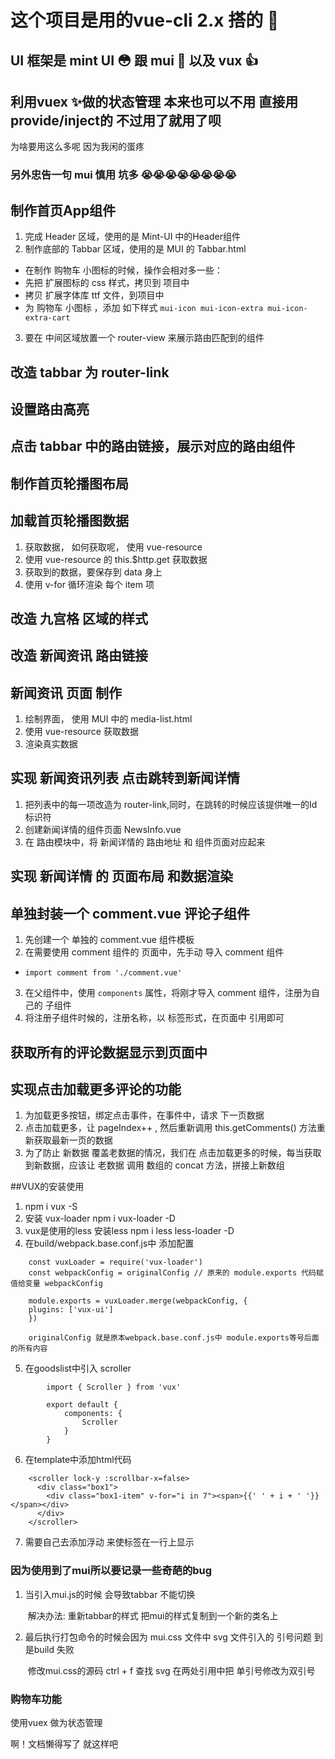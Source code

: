 # 这个项目是用的vue-cli 2.x 搭的 :full_moon_with_face: 

## UI 框架是 mint UI :flushed: 跟 mui :shit: 以及 vux :+1:

## 利用vuex :sparkles:做的状态管理 本来也可以不用 直接用 provide/inject的 不过用了就用了呗

为啥要用这么多呢 因为我闲的蛋疼 

### 另外忠告一句 mui 慎用 坑多 :sob::sob::sob::sob::sob::sob::sob::sob:

## 制作首页App组件
1. 完成 Header 区域，使用的是 Mint-UI 中的Header组件
2. 制作底部的 Tabbar 区域，使用的是 MUI 的 Tabbar.html
 + 在制作 购物车 小图标的时候，操作会相对多一些：
 + 先把 扩展图标的 css 样式，拷贝到 项目中
 + 拷贝 扩展字体库 ttf 文件，到项目中
 + 为 购物车 小图标 ，添加 如下样式 `mui-icon mui-icon-extra mui-icon-extra-cart`
3. 要在 中间区域放置一个 router-view 来展示路由匹配到的组件

## 改造 tabbar 为 router-link

## 设置路由高亮

## 点击 tabbar 中的路由链接，展示对应的路由组件

## 制作首页轮播图布局

## 加载首页轮播图数据
1. 获取数据， 如何获取呢， 使用 vue-resource
2. 使用 vue-resource 的 this.$http.get 获取数据
3. 获取到的数据，要保存到 data 身上
4. 使用 v-for 循环渲染 每个 item 项

## 改造 九宫格 区域的样式

## 改造 新闻资讯 路由链接

## 新闻资讯 页面 制作
1. 绘制界面， 使用 MUI 中的 media-list.html
2. 使用 vue-resource 获取数据
3. 渲染真实数据

## 实现 新闻资讯列表 点击跳转到新闻详情
1. 把列表中的每一项改造为 router-link,同时，在跳转的时候应该提供唯一的Id标识符
2. 创建新闻详情的组件页面  NewsInfo.vue
3. 在 路由模块中，将 新闻详情的 路由地址 和 组件页面对应起来

## 实现 新闻详情 的 页面布局 和数据渲染

## 单独封装一个 comment.vue 评论子组件
1. 先创建一个 单独的 comment.vue 组件模板
2. 在需要使用 comment 组件的 页面中，先手动 导入 comment 组件
 + `import comment from './comment.vue'`
3. 在父组件中，使用 `components` 属性，将刚才导入 comment 组件，注册为自己的 子组件
4. 将注册子组件时候的，注册名称，以 标签形式，在页面中 引用即可

## 获取所有的评论数据显示到页面中

## 实现点击加载更多评论的功能
1. 为加载更多按钮，绑定点击事件，在事件中，请求 下一页数据
2. 点击加载更多，让 pageIndex++ , 然后重新调用 this.getComments() 方法重新获取最新一页的数据
3. 为了防止 新数据 覆盖老数据的情况，我们在 点击加载更多的时候，每当获取到新数据，应该让 老数据 调用 数组的 concat 方法，拼接上新数组


##VUX的安装使用

1. npm i vux -S
2. 安装 vux-loader    npm i vux-loader -D
3. vux是使用的less  安装less  npm i less less-loader -D
4. 在build/webpack.base.conf.js中 添加配置
```
    const vuxLoader = require('vux-loader')
    const webpackConfig = originalConfig // 原来的 module.exports 代码赋值给变量 webpackConfig

    module.exports = vuxLoader.merge(webpackConfig, {
    plugins: ['vux-ui']
    })

    originalConfig 就是原本webpack.base.conf.js中 module.exports等号后面的所有内容

```
5. 在goodslist中引入 scroller 
```
        import { Scroller } from 'vux'

        export default {
            components: {
                Scroller
            }
        }
```
6. 在template中添加html代码
```
    <scroller lock-y :scrollbar-x=false>
      <div class="box1">
        <div class="box1-item" v-for="i in 7"><span>{{' ' + i + ' '}}</span></div>
      </div>
    </scroller>
```
7. 需要自己去添加浮动 来使标签在一行上显示


###  因为使用到了mui所以要记录一些奇葩的bug

1. 当引入mui.js的时候 会导致tabbar 不能切换

   ​	解决办法: 重新tabbar的样式 把mui的样式复制到一个新的类名上

2. 最后执行打包命令的时候会因为 mui.css 文件中 svg 文件引入的 引号问题 到是build 失败

   ​	修改mui.css的源码 ctrl + f 查找 svg 在两处引用中把 单引号修改为双引号

### 购物车功能

使用vuex 做为状态管理

啊！文档懒得写了 就这样吧 